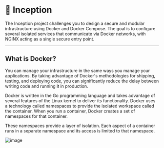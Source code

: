 # 🚀 Inception

The Inception project challenges you to design a secure and modular infrastructure using Docker and Docker Compose. The goal is to configure several isolated services that communicate via Docker networks, with NGINX acting as a single secure entry point.

---

## What is Docker?

  You can manage your infrastructure in the same ways you manage your applications. By taking advantage of Docker's methodologies for shipping, testing, and deploying code, you can significantly reduce the delay between writing code and running it in production.


  Docker is written in the Go programming language and takes advantage of several features of the Linux kernel to deliver its functionality. Docker uses a technology called namespaces to provide the isolated workspace called the container. When you run a container, Docker creates a set of namespaces for that container.

These namespaces provide a layer of isolation. Each aspect of a container runs in a separate namespace and its access is limited to that namespace.



![image](https://github.com/user-attachments/assets/1a71350c-a302-4c9b-8991-f2c84ed153d8)
